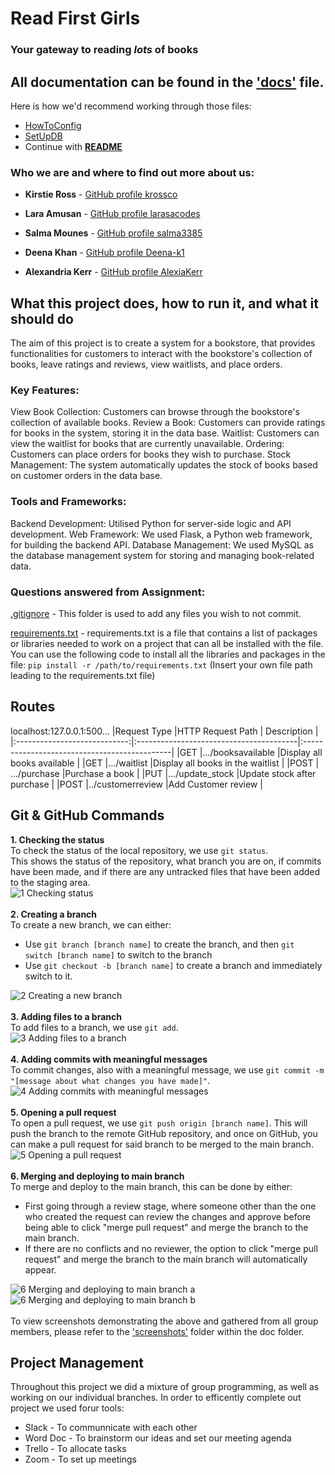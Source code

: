 # Read First Girls 
### **Your gateway to reading _lots_ of books**

## All documentation can be found in the ['docs'](https://github.com/Deena-k1/Git.assignment/tree/main/docs) file. 
Here is how we'd recommend working through those files: 
- [HowToConfig](https://github.com/Deena-k1/Git.assignment/blob/main/docs/HowToConfig.md)
- [SetUpDB](https://github.com/Deena-k1/Git.assignment/blob/main/docs/SetUpDB.md)
- Continue with [**README**](https://github.com/Deena-k1/Git.assignment/blob/main/README.md)
<!--- Add your GitHub username, link to page --->


### Who we are and where to find out more about us:

* **Kirstie Ross** - [GitHub profile krossco](https://github.com/krossco)

* **Lara Amusan** - [GitHub profile larasacodes](https://github.com/larasacodes)

* **Salma Mounes** - [GitHub profile salma3385](https://github.com/salma3385)

* **Deena Khan** - [GitHub profile Deena-k1](https://github.com/Deena-k1)
* **Alexandria Kerr** - [GitHub profile AlexiaKerr](https://github.com/AlexiaKerr)



## What this project does, how to run it, and what it should do
The aim of this project is to create a system for a bookstore, that provides functionalities for customers
to interact with the bookstore's collection of books, leave ratings and reviews, view waitlists, and place orders.

### Key Features:
View Book Collection: Customers can browse through the bookstore's collection of available books.
Review a Book: Customers can provide ratings  for books in the system, storing it in the data base.
Waitlist: Customers can view the waitlist for books that are currently unavailable.
Ordering: Customers can place orders for books they wish to purchase.
Stock Management: The system automatically updates the stock of books based on customer orders in the data base.

### Tools and Frameworks:
Backend Development: Utilised Python for server-side logic and API development.
Web Framework: We used Flask, a Python web framework, for building the backend API.
Database Management: We used MySQL as the database management system for storing and managing book-related data.


### Questions answered from Assignment: 

[.gitignore](https://github.com/Deena-k1/Git.assignment/blob/main/.gitignore) - This folder is used to add any files you wish to not commit. 

[requirements.txt](https://github.com/Deena-k1/Git.assignment/blob/main/docs/requirements.txt) - requirements.txt is a file that contains a list of packages or libraries needed to work on a project that can all be installed with the file. You can use the following code to install all the libraries and packages in the file:
`pip install -r /path/to/requirements.txt`
(Insert your own file path leading to the requirements.txt file) 




## Routes ##
localhost:127.0.0.1:500...
|Request Type                  |HTTP Request Path                        | Description                                  |
|:----------------------------:|:----------------------------------------|:---------------------------------------------|
|GET                           |.../booksavailable                       |Display all books available                   |
|GET                           |.../waitlist                             |Display all books in the waitlist             |
|POST                          | .../purchase                            |Purchase a book                               |
|PUT                           |.../update_stock                         |Update stock after purchase                   |
|POST                          |../customerreview                        |Add Customer review                           |




## Git & GitHub Commands ##
**1. Checking the status**  
To check the status of the local repository, we use `git status`.  
This shows the status of the repository, what branch you are on, if commits have been made, and if there are any untracked files that have been added to the staging area.  
![1 Checking status](https://github.com/Deena-k1/Git.assignment/assets/153955602/f6dbb69c-04b7-452b-affe-5174813ea130)  
<br>
**2. Creating a branch**  
To create a new branch, we can either:  
* Use `git branch [branch name]` to create the branch, and then `git switch [branch name]` to switch to the branch  
* Use `git checkout -b [branch name]` to create a branch and immediately switch to it.  

![2 Creating a new branch](https://github.com/Deena-k1/Git.assignment/assets/153955602/84aed049-05cc-4398-acf2-7454ccb1b2ce)  
<br>
**3. Adding files to a branch**  
To add files to a branch, we use `git add`.  
![3 Adding files to a branch](https://github.com/Deena-k1/Git.assignment/assets/153955602/c21b1e54-a0ca-4711-a20a-4695c63ee7ba)  
<br>
**4. Adding commits with meaningful messages**  
To commit changes, also with a meaningful message, we use `git commit -m "[message about what changes you have made]"`.
![4 Adding commits with meaningful messages](https://github.com/Deena-k1/Git.assignment/assets/153955602/a25454a5-2937-40f7-9db8-13335d5898db)  
<br>
**5. Opening a pull request**  
To open a pull request, we use `git push origin [branch name]`. This will push the branch to the remote GitHub repository, and once on GitHub, you can make a pull request for said branch to be merged to the main branch.
![5 Opening a pull request](https://github.com/Deena-k1/Git.assignment/assets/153955602/a52edc2c-2d0d-412e-8d1f-d58e8720071f)  
<br>
**6. Merging and deploying to main branch**  
To merge and deploy to the main branch, this can be done by either:
* First going through a review stage, where someone other than the one who created the request can review the changes and approve before being able to click "merge pull request" and merge the branch to the main branch.
* If there are no conflicts and no reviewer, the option to click "merge pull request" and merge the branch to the main branch will automatically appear.

![6 Merging and deploying to main branch a](https://github.com/Deena-k1/Git.assignment/assets/153955602/a8d11d06-efb4-4978-bcfc-0c98d3e5e4df)
![6 Merging and deploying to main branch b](https://github.com/Deena-k1/Git.assignment/assets/153955602/63105ba1-953c-4d88-b6a7-aa40f7b4d82c)  
<br>
To view screenshots demonstrating the above and gathered from all group members, please refer to the ['screenshots'](https://github.com/Deena-k1/Git.assignment/tree/main/docs/screenshots) folder within the doc folder. 

## Project Management ##
Throughout this project we did a mixture of group programming, as well as working on our individual branches. In order to efficently complete out project we used forur tools: 

- Slack - To communnicate with each other 
- Word Doc - To brainstorm our ideas and set our meeting agenda 
- Trello - To allocate tasks 
- Zoom - To set up meetings 


